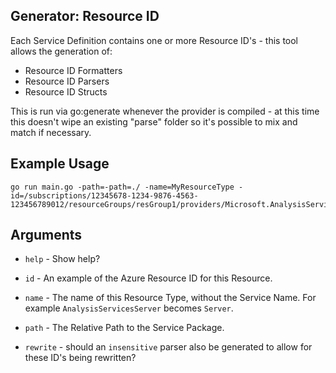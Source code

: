 ## Generator: Resource ID

Each Service Definition contains one or more Resource ID's - this tool allows the generation of:

* Resource ID Formatters
* Resource ID Parsers
* Resource ID Structs

This is run via go:generate whenever the provider is compiled - at this time this doesn't wipe an existing "parse" folder so it's possible to mix and match if necessary.

## Example Usage

```
go run main.go -path=-path=./ -name=MyResourceType -id=/subscriptions/12345678-1234-9876-4563-123456789012/resourceGroups/resGroup1/providers/Microsoft.AnalysisServices/servers/Server1
```

## Arguments

* `help` - Show help?

* `id` - An example of the Azure Resource ID for this Resource.

* `name` - The name of this Resource Type, without the Service Name. For example `AnalysisServicesServer` becomes `Server`.

* `path` - The Relative Path to the Service Package.

* `rewrite` - should an `insensitive` parser also be generated to allow for these ID's being rewritten?
